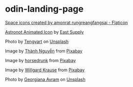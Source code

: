 # odin-landing-page

<a href="https://www.flaticon.com/free-icons/space" title="space icons">Space icons created by amonrat rungreangfangsai - Flaticon</a>

<a href="https://iconscout.com/lotties/astronot" target="_blank">Astronot Animated Icon</a> by <a href="https://iconscout.com/contributors/east-supply" target="_blank">East Supply</a>

Photo by <a href="https://unsplash.com/@tengyart?utm_source=unsplash&utm_medium=referral&utm_content=creditCopyText">Tengyart</a> on <a href="https://unsplash.com/photos/QTGIHhAhdMU?utm_source=unsplash&utm_medium=referral&utm_content=creditCopyText">Unsplash</a>
  
Image by <a href="https://pixabay.com/users/thanh_nguyen_slq-21384332/?utm_source=link-attribution&amp;utm_medium=referral&amp;utm_campaign=image&amp;utm_content=7877314">Thành Nguyễn</a> from <a href="https://pixabay.com//?utm_source=link-attribution&amp;utm_medium=referral&amp;utm_campaign=image&amp;utm_content=7877314">Pixabay</a>

Image by <a href="https://pixabay.com/users/horsedrunk-13459245/?utm_source=link-attribution&amp;utm_medium=referral&amp;utm_campaign=image&amp;utm_content=7784596">horsedrunk</a> from <a href="https://pixabay.com//?utm_source=link-attribution&amp;utm_medium=referral&amp;utm_campaign=image&amp;utm_content=7784596">Pixabay</a>

Image by <a href="https://pixabay.com/users/willgard-4665627/?utm_source=link-attribution&amp;utm_medium=referral&amp;utm_campaign=image&amp;utm_content=4403840">Willgard Krause</a> from <a href="https://pixabay.com//?utm_source=link-attribution&amp;utm_medium=referral&amp;utm_campaign=image&amp;utm_content=4403840">Pixabay</a>

Photo by <a href="https://unsplash.com/@georgiavram?utm_source=unsplash&utm_medium=referral&utm_content=creditCopyText">Georgiana Avram</a> on <a href="https://unsplash.com/photos/gASJ-p0Mblw?utm_source=unsplash&utm_medium=referral&utm_content=creditCopyText">Unsplash</a>
  